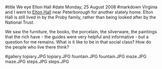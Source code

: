 #title We eye Elton Hall
#date Monday, 25 August 2008
#markdown
Virginia and I went to
[Elton Hall](http://eltonhall.com/) near Peterborough for another stately home. Elton Hall is still lived in by the Proby family, rather than being looked after by the National Trust.

We saw the furniture, the books, the porcelain, the silverware, the paintings that the rich have - the guides were very helpful and informative - but a question for me remains. What is it like to be in that social class? How do the people who live there think?

#gallery
topiary.JPG	topiary.JPG
fountain.JPG	fountain.JPG
maze.JPG	maze.JPG
steps.JPG	steps.JPG
